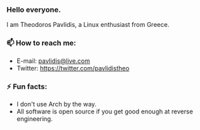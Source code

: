 ### Hello everyone.

I am Theodoros Pavlidis, a Linux enthusiast from Greece. 

### 📫 How to reach me: 
- E-mail: pavlidis@live.com
- Twitter: https://twitter.com/pavlidistheo 
                  
### ⚡ Fun facts: 
- I don't use Arch by the way. 
- All software is open source if you get good enough at reverse engineering.

